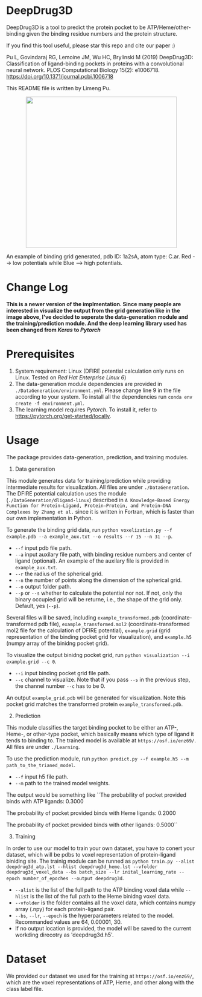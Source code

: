 # DeepDrug3D

DeepDrug3D is a tool to predict the protein pocket to be ATP/Heme/other-binding given the binding residue numbers and the protein structure.

If you find this tool useful, please star this repo and cite our paper :)

Pu L, Govindaraj RG, Lemoine JM, Wu HC, Brylinski M (2019) DeepDrug3D: Classification of ligand-binding pockets in proteins with a convolutional neural network. PLOS Computational Biology 15(2): e1006718. https://doi.org/10.1371/journal.pcbi.1006718

This README file is written by Limeng Pu.

<p align="center">
    <img width="400" height="400" src="./image/1a2sA.png">
</p>

An example of binding grid generated, pdb ID: 1a2sA, atom type: C.ar. Red --> low potentials while Blue --> high potentials.

# Change Log

**This is a newer version of the implmentation. Since many people are interested in visualize the output from the grid generation like in the image above, I've decided to seperate the data-generation module and the training/prediction module. And the deep learning 
library used has been changed from <em>Keras</em> to <em>Pytorch</em>**

# Prerequisites

1. System requirement: Linux (DFIRE potential calculation only runs on Linux. Tested on <em>Red Hat Enterprise Linux 6</em>)
2. The data-generation module dependencies are provided in `./DataGeneration/environment.yml`. Please change line 9 in the file according to your system. To install all the dependencies run `conda env create -f environment.yml`.
3. The learning model requires <em>Pytorch</em>. To install it, refer to https://pytorch.org/get-started/locally.

# Usage

The package provides data-generation, prediction, and training modules.

1. Data generation

This module generates data for training/prediction while providing intermediate results for visualization. All files are under `./DataGeneration`. The DFIRE potential calculation uses the module (`./DataGeneration/dligand-linux`) described in `A Knowledge-Based Energy Function for Protein−Ligand, Protein−Protein, and Protein−DNA Complexes by Zhang et al.` since it is written in Fortran, which is faster than our own implementation in Python.

To generate the binding grid data, run `python voxelization.py --f example.pdb --a example_aux.txt --o results --r 15 --n 31 --p`.
  - `--f` input pdb file path.
  - `--a` input auxilary file path, with binding residue numbers and center of ligand (optional). An example of the auxilary file is provided in `example_aux.txt`.
  - `--r` the radius of the spherical grid.
  - `--n` the number of points along the dimension of the spherical grid.
  - `--o` output folder path.
  - `--p` or `--s` whether to calculate the potential nor not. If not, only the binary occupied grid will be returne, i.e., the shape of the grid only. Default, yes (`--p`).

Several files will be saved, including `example_transformed.pdb` (coordinate-transformed pdb file), `example_transformed.mol2` (coordinate-transformed mol2 file for the calculation of DFIRE potential), `example.grid` (grid representation of the binding pocket grid for visualization), and `example.h5` (numpy array of the binidng pocket grid).

To visualize the output binidng pocket grid, run `python visualization --i example.grid --c 0`.
  - `--i` input binding pocket grid file path.
  - `--c` channel to visualize. Note that if you pass `--s` in the previous step, the channel number `--c` has to be 0.
  
An output `example_grid.pdb` will be generated for visualization. Note this pocket grid matches the transformed protein `example_transformed.pdb`.

2. Prediction

This module classifies the target binding pocket to be either an ATP-, Heme-, or other-type pocket, which basically means which type of ligand it tends to binding to. The trained model is available at `https://osf.io/enz69/`. All files are under `./Learning`.

To use the prediction module, run `python predict.py --f example.h5 --m path_to_the_trianed_model`.
  - `--f` input h5 file path.
  - `--m` path to the trained model weights.
  
The output would be something like 
  ``The probability of pocket provided binds with ATP ligands: 0.3000
  
  The probability of pocket provided binds with Heme ligands: 0.2000
  
  The probability of pocket provided binds with other ligands: 0.5000``
 
3. Training

In order to use our model to train your own dataset, you have to conert your dataset, which will be pdbs to voxel representation of protein-ligand biniding site. The trainig module can be runned as `python train.py --alist deepdrug3d_atp.lst --hlist deepdrug3d_heme.lst --vfolder deepdrug3d_voxel_data --bs batch_size --lr inital_learning_rate --epoch number_of_epoches --output deepdrug3d`.
  - `--alist` is the list of the full path to the ATP binding voxel data while `--hlist` is the list of the full path to the Heme binidng voxel data.
  - `--vfolder` is the folder contains all the voxel data, which contains numpy array (.npy) for each protein-ligand pair.
  - `--bs`, `--lr`, `--epoch` is the hyperparameters related to the model. Recommanded values are 64, 0.00001, 30.
  - If no output location is provided, the model will be saved to the current workding direcotry as 'deepdrug3d.h5'.
  
# Dataset

We provided our dataset we used for the training at `https://osf.io/enz69/`, which are the voxel representations of ATP, Heme, and other along with the class label file.
